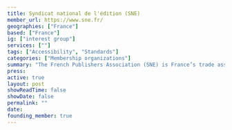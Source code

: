 ```yaml
---
title: Syndicat national de l'édition (SNE)
member_url: https://www.sne.fr/
geographies: ["France"]
based: ["France"]
ig: ["interest group"] 
services: [""] 
tags: ["Accessibility", "Standards"]
categories: ["Membership organizations"]
summary: "The French Publishers Association (SNE) is France’s trade association of book publishers. It represents approximately 720 member companies whose combined business endeavors account for the bulk of French publishing."
press:
active: true
layout: post
showReadTime: false
showDate: false
permalink: ""
date: 
founding_member: true
---
```

